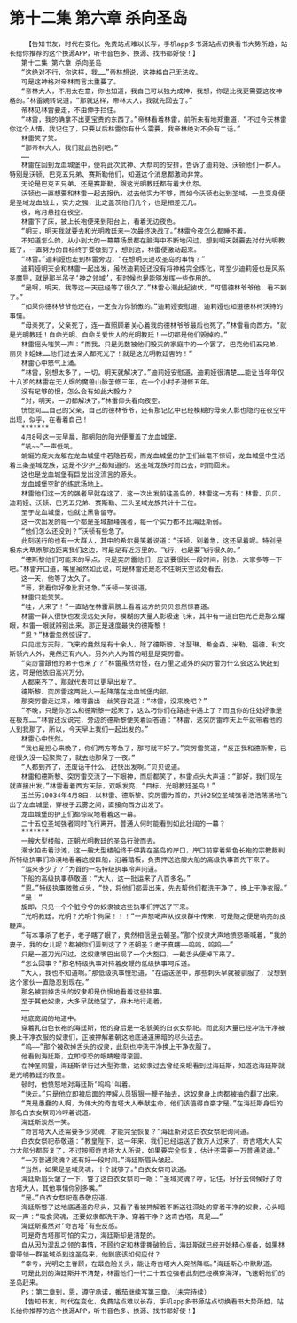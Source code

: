 # 第十二集 第六章 杀向圣岛
        【告知书友，时代在变化，免费站点难以长存，手机app多书源站点切换看书大势所趋，站长给你推荐的这个换源APP，听书音色多、换源、找书都好使！】
       第十二集 第六章 杀向圣岛
       “这绝对不行，你这样，我……”帝林想说，这神格自己无法收。
       可是这神格对帝林而言太重要了。
       “帝林大人，不用太在意，你也知道，我自己可以独力成神，我想，你是比我更需要这枚神格的。”林雷婉转说道，“那就这样，帝林大人，我就先回去了。”
       帝林见林雷要走，不由伸手拦住。
       “林雷，我的确拿不出更宝贵的东西了。”帝林看着林雷，前所未有地郑重道，“不过今天林雷你这个人情，我记住了，只要以后林雷你有什么需要，我帝林绝对不会有二话。”
       林雷笑了笑。
       “那帝林大人，我们就此告别吧。”
       ……
       林雷在回到龙血城堡中，便将此次武神、大祭司的安排，告诉了迪莉娅、沃顿他们一群人。特别是沃顿、巴克五兄弟、赛斯勒他们，知道这个消息都激动非常。
       无论是巴克五兄弟，还是赛斯勒，跟这光明教廷都有着大仇怨。
       沃顿也一直想要和林雷一起去报仇，过去他实力不够，而如今沃顿也达到圣域，一旦变身便是圣域龙血战士，实力之强，比之盖茨他们几个，也是相差无几。
       夜，弯月悬挂在夜空。
       林雷下了床，披上长袍便来到阳台上，看着无边夜色。
       “明天，明天我就要去和光明教廷来一次最终决战了。”林雷今夜怎么都睡不着。
       不知道怎么的，从小到大的一幕幕场景都在脑海中不断地闪过，想到明天就要去对付光明教廷了，一直努力的目标终于要做到了，想到这，林雷便激动起来。
       “林雷。”迪莉娅也走到林雷旁边，“在想明天进攻圣岛的事情？”
       迪莉娅明天会和林雷一起出发，虽然迪莉娅还没有将神格完全炼化，可至少迪莉娅也是风系圣魔导，就是那半吊子‘神之领域’，有时候也是能够发挥一些作用的。
       “是啊，明天，我等这一天已经等了很久了。”林雷心潮此起彼伏，“可惜德林爷爷他，看不到了。”
       “如果你德林爷爷他还在，一定会为你骄傲的。”迪莉娅安慰道，迪莉娅也知道德林柯沃特的事情。
       “母亲死了，父亲死了，连一直照顾着关心着我的德林爷爷最后也死了。”林雷看向西方，“就是光明教廷！自命光明、自命关爱世人的光明教廷！一切都是他们毁掉的。”
       林雷摇头嗤笑一声：“而我，只是无数被他们毁灭的家庭中的一个罢了。巴克他们五兄弟，丽贝卡姐妹……他们过去亲人都死光了！就是这光明教廷害的！”
       林雷心中怒气上涌。
       “林雷，别想太多了，一切，明天就解决了。”迪莉娅安慰道，迪莉娅很清楚……能让当年年仅十八岁的林雷在无人烟的魔兽山脉苦修三年，在一个小村子潜修五年。
       没有足够的恨，怎么会有如此大毅力？
       “对，明天，一切都解决了。”林雷仰头看向夜空。
       恍惚间……自己的父亲，自己的德林爷爷，还有那记忆中已经模糊的母亲人影也隐约在夜空中出现，似乎，在看着自己！
       *******
       4月8号这一天早晨，那朝阳的阳光便覆盖了龙血城堡。
       “吼~~”一声低吼。
       蜿蜒的庞大龙躯在龙血城堡中若隐若现，而龙血城堡的护卫们丝毫不惊讶，龙血城堡中生活着三条圣域龙族，这是不少护卫都知道的。这圣域龙族时而出去，时而回来。
       这也是龙血城堡有巨龙出没流言的源头。
       龙血城堡空旷的练武场地上。
       林雷他们这一方的强者早就在这了，这一次出发前往圣岛的，林雷这一方有：林雷、贝贝、迪莉娅、沃顿、巴克五兄弟、赛斯勒、三头圣域龙族共计十三位。
       至于龙血城堡，也就让黑鲁留守。
       这一次出发的每一个都是圣域巅峰强者，每一个实力都不比海廷斯弱。
       “他们怎么还没到？”沃顿有些急了。
       此刻送行的也有一大群人，其中的希尔曼笑着说道：“沃顿，别着急，这还早着呢。特别是极东大草原那边距离我们这边，可是足有近万里的。飞行，也是要飞行很久的。”
       “德斯黎他们可能来的早点，只是突厉雷他们，应该要很长一段时间，别急，大家多等一下吧。”林雷开口道，嘴里虽然如此说，可是林雷还是忍不住朝天空远处看去。
       这一天，他等了太久了。
       “哥，我看你好像比我还急。”沃顿一笑说道。
       林雷只能笑笑。
       “哇，人来了！”一直站在林雷肩膀上看着远方的贝贝忽然惊喜道。
       林雷一群人很快也发现远处天际，模糊的大量人影极速飞来，其中有一道白色光芒是那么耀眼，林雷一眼就辨别出来，那正是速度最快的德斯黎！
       “恩？”林雷忽然惊讶了。
       只见远方天际，飞来的竟然足有十余人，除了德斯黎、冰瑟琳、希金森、米勒、福德、利文斯顿六人外，竟然还有六人。另外六人为首的明显是突厉雷。
       “突厉雷跟他的弟子也来了？”林雷虽然奇怪，在万里之遥外的突厉雷为什么会这么快赶到这，可是他依旧高兴万分。
       人都来齐了，那就代表可以更早出发了。
       德斯黎、突厉雷这两批人一起降落在龙血城堡内部。
       那突厉雷走过来，难得露出一丝笑容说道：“林雷，没来晚吧？”
       “不晚，只是你怎么和德斯黎一起来了，这么巧你们在路途中遇上了？而且你的住处好像是在极东……”林雷还没说完，旁边的德斯黎便笑着回答道：“林雷，这突厉雷昨天上午就带着他的人到我那了，所以，今天早上我们一起出发的。”
       林雷心中恍然。
       “我也是担心来晚了，你们两方等急了，那可就不好了。”突厉雷笑道，“反正我和德斯黎，已经很久没一起聚聚了，就去他那呆了一夜。”
       “人都到齐了，还废话干什么，赶快出发啊。”贝贝说道。
       林雷和德斯黎、突厉雷交流了一下眼神，而后都笑了，林雷点头大声道：“那好，我们现在就直接出发。”林雷看着西方天际，双眼发亮，“目标，光明教廷圣岛！”
       玉兰历10034年4月8日，以林雷、德斯黎、突厉雷为首的，共计25位圣域强者浩浩荡荡地飞出了龙血城堡，穿梭于云雾之间，直接向西方出发了。
       龙血城堡的护卫们都惊叹地看着这一幕。
       二十五位圣域强者同时飞行离开，普通人何时能看到如此壮阔的一幕？
       *******
       一艘大型楼船，正朝光明教廷的圣岛行驶而去。
       潮水拍击着沙滩，这一艘大型楼船终于停靠在圣岛的岸口，岸口前穿着紫色长袍的宗教裁判所特级执事们冷漠地看着这艘巨船，沿着踏板，负责押送这艘大船的高级执事首先下来了。
       “运来多少了？”为首的一名特级执事冷声问道。
       下船的高级执事恭敬道：“大人，这一批运来了八百多名。”
       “恩。”特级执事微微点头，“快，将他们都弄出来，先去帮他们都洗干净了，换上干净衣服。”
       “是！”
       旋即，只见一个个脏兮兮的奴隶被这些执事们押送了下来。
       “光明教廷，光明？光明个狗屎！！！”一声怒喝声从奴隶群中传来，可是随之便是响亮的皮鞭声。
       “有本事杀了老子，老子瞎了眼了，竟然相信是去朝圣。”那个奴隶大声地愤怒嘶喊着，“我的妻子，我的女儿呢？都被你们弄到这了？还朝圣？老子真瞎——呜呜，呜呜——”
       只是一道刀光闪过，这奴隶嘴巴出现了一个大豁口，一截舌头便掉下来了。
       “怎么回事？”那名特级执事对持着皮鞭的低级执事呵斥道。
       “大人，我也不知道啊。”那低级执事惶恐道，“在运送途中，那些刺头早就被驯服了，没想到这个家伙一直隐忍到现在。”
       那名被割掉舌头的奴隶却是仇恨地看着这些执事。
       至于其他奴隶，大多早就绝望了，麻木地行走着。
       ……
       地底宽阔的地道中。
       穿着乳白色长袍的海廷斯，他的身后是一名貌美的白衣女祭祀。而此刻大量已经冲洗干净被换上干净衣服的奴隶们，正被押解着朝这地底通道黑暗的尽头送去。
       “呜——”那个被砍掉舌头的奴隶，此刻也冲洗干净换上干净衣服了。
       他看到海廷斯，立即惊恐的眼睛瞪得滚圆。
       在神圣同盟，海廷斯举行过大型弥撒，这奴隶过去曾经亲眼看到过海廷斯，知道这海廷斯就是光明教廷的教皇。
       顿时，他愤怒地对海廷斯‘呜呜’叫着。
       “快走。”只是他立即被后面的押解人员狠狠一鞭子抽去，这奴隶身上肉都被抽的翻了出来。
       “真是愚蠢的人啊，为伟大的奇吉塔大人奉献生命，他们该值得自豪才是。”在海廷斯身后的那名白衣女祭司冷哼着说道。
       海廷斯淡然一笑。
       “奇吉塔大人还需要多少灵魂，才能完全恢复？”海廷斯对这白衣女祭祀询问道。
       白衣女祭祀恭敬道：“教皇陛下，这一年来，我们已经运送了数万人过来了，奇吉塔大人实力大部分都恢复了，不过按照奇吉塔大人所说，如果要完全恢复，估计还需要一万普通灵魂。”
       “一万普通灵魂？还有好一段时间。”海廷斯眉头皱起。
       “当然，如果是圣域灵魂，十个就够了。”白衣女祭司说道。
       海廷斯眉头皱了一下，瞥了这白衣女祭司一眼：“圣域灵魂？哼，记住，好好去伺候好了奇吉塔大人，其他事情你别多嘴。”
       “是。”白衣女祭祀连恭敬应道。
       海廷斯瞥了这地底通道的尽头，又看了看被押解着不断送往深处的穿着干净的奴隶，心头暗叹一声：“吸食灵魂，还要奴隶都洗干净、穿着干净？这奇吉塔，真是……”
       海廷斯虽然对‘奇吉塔’有些反感。
       可是奇吉塔那可怕的实力，海廷斯却是清楚的。
       自从因为混乱之领的事情，不顾约定和林雷撕破脸后，海廷斯就已经开始精心准备，如果林雷带领一群圣域杀到这圣岛来，他到底该如何应付？
       “幸亏，光明之主眷顾，在最危险关头，能让奇吉塔大人突然降临。”海廷斯心中默默道。
       可是此刻的海廷斯并不清楚，林雷他们一行二十五位强者此刻已经横穿海洋，飞速朝他们的圣岛赶来。
       Ps：第二章到，恩，遵守承诺，番茄继续写第三章。（未完待续）
       【告知书友，时代在变化，免费站点难以长存，手机app多书源站点切换看书大势所趋，站长给你推荐的这个换源APP，听书音色多、换源、找书都好使！】